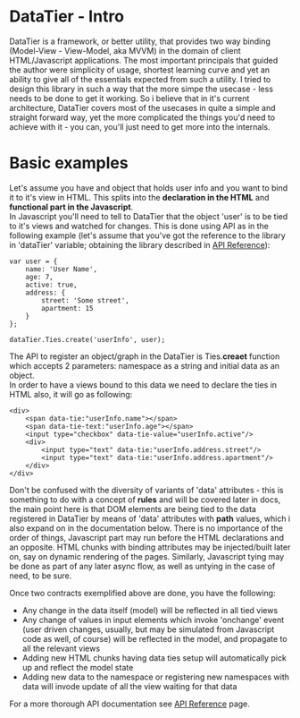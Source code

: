 DataTier - Intro
================

DataTier is a framework, or better utility, that provides two way binding (Model-View - View-Model, aka MVVM) in the domain of client HTML/Javascript applications.
The most important principals that guided the author were simplicity of usage, shortest learning curve and yet an ability to give all of the essentials expected from such a utility.
I tried to design this library in such a way that the more simpe the usecase - less needs to be done to get it working.
So i believe that in it's current architecture, DataTier covers most of the usecases in quite a simple and straight forward way, yet the more complicated the things you'd need to achieve with it - you can, you'll just need to get more into the internals.


Basic examples
==============

Let's assume you have and object that holds user info and you want to bind it to it's view in HTML. This splits into the <b>declaration in the HTML</b> and <b>functional part in the Javascript</b>.<br>
In Javascript you'll need to tell to DataTier that the object 'user' is to be tied to it's views and watched for changes. This is done using API as in the following example (let's assume that you've got the reference to the library in 'dataTier' variable; obtaining the library described in [API Reference](api_reference.md)):

<pre><code>var user = {
	name: 'User Name',
	age: 7,
	active: true,
	address: {
		street: 'Some street',
		apartment: 15
	}
};

dataTier.Ties.create('userInfo', user);</code></pre>

The API to register an object/graph in the DataTier is Ties.<b>creaet</b> function which accepts 2 parameters: namespace as a string and initial data as an object.<br>
In order to have a views bound to this data we need to declare the ties in HTML also, it will go as following:

<pre><code>&lt;div&gt;
	&lt;span data-tie:"userInfo.name"&gt;&lt;/span&gt;
	&lt;span data-tie-text:"userInfo.age"&gt;&lt;/span&gt;
	&lt;input type="checkbox" data-tie-value="userInfo.active"/&gt;
	&lt;div&gt;
		&lt;input type="text" data-tie:"userInfo.address.street"/&gt;
		&lt;input type="text" data-tie:"userInfo.address.apartment"/&gt;
	&lt;/div&gt;
&lt;/div&gt;</code></pre>

Don't be confused with the diversity of variants of 'data' attributes - this is something to do with a concept of <b>rules</b> and will be covered later in docs, the main point here is that DOM elements are being tied to the data registered in DataTier by means of 'data' attributes with <b>path</b> values, which i also expand on in the documentation below.
There is no importance of the order of things, Javascript part may run before the HTML declarations and an opposite. HTML chunks with binding attributes may be injected/built later on, say on dynamic rendering of the pages.
Similarly, Javascript tying may be done as part of any later async flow, as well as untying in the case of need, to be sure.

Once two contracts exemplified above are done, you have the following:
<ul>
	<li>Any change in the data itself (model) will be reflected in all tied views</li>
	<li>Any change of values in input elements which invoke 'onchange' event (user driven changes, usually, but may be simulated from Javascript code as well, of course) will be reflected in the model, and propagate to all the relevant views</li>
	<li>Adding new HTML chunks having data ties setup will automatically pick up and reflect the model state</li>
	<li>Adding new data to the namespace or registering new namespaces with data will invode update of all the view waiting for that data</li>
</ul>

For a more thorough API documentation see [API Reference](api_reference.md) page.
